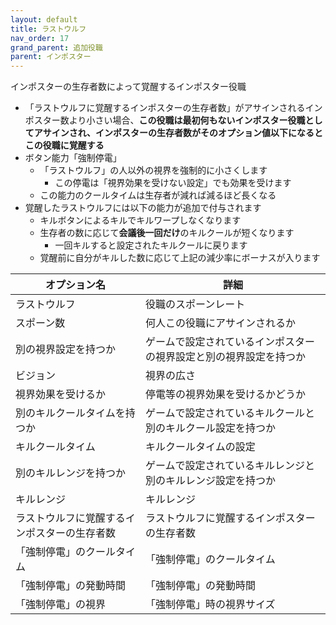 ```yaml
---
layout: default
title: ラストウルフ
nav_order: 17
grand_parent: 追加役職
parent: インポスター
---
```


インポスターの生存者数によって覚醒するインポスター役職
- 「ラストウルフに覚醒するインポスターの生存者数」がアサインされるインポスター数より小さい場合、**この役職は最初何もないインポスター役職としてアサインされ、インポスターの生存者数がそのオプション値以下になるとこの役職に覚醒する**
- ボタン能力「強制停電」
  - 「ラストウルフ」の人以外の視界を強制的に小さくします
    - この停電は「視界効果を受けない設定」でも効果を受けます
  - この能力のクールタイムは生存者が減れば減るほど長くなる
- 覚醒したラストウルフには以下の能力が追加で付与されます
  - キルボタンによるキルでキルワープしなくなります
  - 生存者の数に応じて**会議後一回だけ**のキルクールが短くなります
    - 一回キルすると設定されたキルクールに戻ります
  - 覚醒前に自分がキルした数に応じて上記の減少率にボーナスが入ります



|  オプション名 |  詳細  |
| ---- | ---- |
|  ラストウルフ  | 役職のスポーンレート |
|  スポーン数  | 何人この役職にアサインされるか |
|  別の視界設定を持つか  |  ゲームで設定されているインポスターの視界設定と別の視界設定を持つか  |
|  ビジョン  |  視界の広さ  |
|  視界効果を受けるか  |  停電等の視界効果を受けるかどうか  |
|  別のキルクールタイムを持つか  | ゲームで設定されているキルクールと別のキルクール設定を持つか |
|  キルクールタイム  |  キルクールタイムの設定  |
|  別のキルレンジを持つか  |  ゲームで設定されているキルレンジと別のキルレンジ設定を持つか  |
|  キルレンジ  |  キルレンジ  |
|  ラストウルフに覚醒するインポスターの生存者数  |  ラストウルフに覚醒するインポスターの生存者数  |
|  「強制停電」のクールタイム  | 「強制停電」のクールタイム  |
|  「強制停電」の発動時間  |  「強制停電」の発動時間  |
|  「強制停電」の視界  |  「強制停電」時の視界サイズ  |